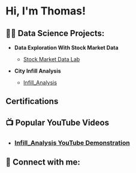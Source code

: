<h1>Hi, I'm Thomas! </h1>

<h2>👨‍💻 Data Science Projects:</h2>

- <b>Data Exploration With Stock Market Data</b>
  - [Stock Market Data Lab](https://github.com/cantu2555/Stock-Market-Data-Lab)

- <b> City Infill Analysis</b>
  - [Infill_Analysis](https://github.com/cantu2555/Stock-Market-Data-Lab)

<h2> Certifications </h2>

<h2>📺 Popular YouTube Videos</h2>

-  ### [Infill_Analysis YouTube Demonstration](https://youtu.be/4mRkdseSnO8)


<h2> 🤳 Connect with me:</h2>


[twitter]: https://twitter.com/joshmadakor
[youtube]: https://www.youtube.com/c/joshmadakor
[instagram]: https://www.instagram.com/joshmadakor/
[linkedin]: https://linkedin.com/in/joshmadakor

<!--
**joshmadakor1/joshmadakor1** is a ✨ _special_ ✨ repository because its `README.md` (this file) appears on your GitHub profile.

Here are some ideas to get you started:

- 🔭 I’m currently working on ...
- 🌱 I’m currently learning ...
- 👯 I’m looking to collaborate on ...
- 🤔 I’m looking for help with ...
- 💬 Ask me about ...
- 📫 How to reach me: ...
- 😄 Pronouns: ...
- ⚡ Fun fact: ...
-->



